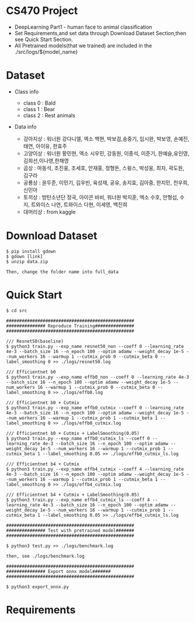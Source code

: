 # CS470 Project
- DeepLearning Part1 - human face to animal classification
- Set Requirements,and set data through Download Dataset Section,then see Quick Start Section. 
- All Pretrained models(that we trained) are included in the ./src/logs/${model_name}  

# Dataset
- Class info
    - class 0 : Bald
    - class 1 : Bear
    - class 2 : Rest animals

- Data info
    - 강아지상 : 워너원 강다니엘, 엑소 백현, 박보검,송중기, 임시완, 박보영, 손예진, 태연, 아이유, 한효주
    - 고양이상 : 워너원 황민현, 엑소 시우민, 강동원, 이종석, 이준기, 한예슬,유인영,김희선,이나영,한채영
    - 곰상 : 마동석, 조진웅, 조세호, 안재홍, 정형돈, 스윙스, 박성웅, 최자, 곽도원, 김구라
    - 공룡상 : 윤두준, 이민기, 김우빈, 육성재, 공유, 송지효, 김아중, 한지민, 천우희, 신민아
    - 토끼상 : 방탄소년단 정국, 아이콘 바비, 워너원 박지훈, 엑소 수호, 안형섭, 수지, 트와이스 나연, 트와이스 다현, 이세영, 백진희
    - 대머리상 : from kaggle

# Download Dataset
```
$ pip install gdown
$ gdown [link]
$ unzip data.zip

Then, change the folder name into full_data
```

# Quick Start
```
$ cd src

#################################################
############### Reproduce Training###############
#################################################

/// Resnet50(baseline)
$ python3 train.py --exp_name resnet50_non --coeff 0 --learning_rate 4e-3 --batch_size 16 --n_epoch 100 --optim adamw --weight_decay 1e-5 --num_workers 16 --warmup 1 --cutmix_prob 0 --cutmix_beta 0 --label_smoothing 0 >> ./logs/resnet50.log

/// Efficientnet b0
$ python3 train.py --exp_name effb0_non --coeff 0 --learning_rate 4e-3 --batch_size 16 --n_epoch 100 --optim adamw --weight_decay 1e-5 --num_workers 16 --warmup 1 --cutmix_prob 0 --cutmix_beta 0 --label_smoothing 0 >> ./logs/effb0.log

/// Efficientnet b0 + Cutmix 
$ python3 train.py --exp_name effb0_cutmix --coeff 0 --learning_rate 4e-3 --batch_size 16 --n_epoch 100 --optim adamw --weight_decay 1e-5 --num_workers 16 --warmup 1 --cutmix_prob 1 --cutmix_beta 1 --label_smoothing 0 >> ./logs/effb0_cutmix.log

/// Efficientnet b0 + Cutmix + LabelSmoothing(0.05)
$ python3 train.py --exp_name effb0_cutmix_ls --coeff 0 --learning_rate 4e-3 --batch_size 16 --n_epoch 100 --optim adamw --weight_decay 1e-5 --num_workers 16 --warmup 1 --cutmix_prob 1 --cutmix_beta 1 --label_smoothing 0.05 >> ./logs/effb0_cutmix_ls.log

/// Efficientnet b4 + Cutmix
$ python3 train.py --exp_name effb4_cutmix --coeff 4 --learning_rate 4e-3 --batch_size 16 --n_epoch 100 --optim adamw --weight_decay 1e-5 --num_workers 16 --warmup 1 --cutmix_prob 1 --cutmix_beta 1 --label_smoothing 0 >> ./logs/effb4_cutmix.log

/// Efficientnet b4 + Cutmix + LabelSmoothing(0.05)
$ python3 train.py --exp_name effb4_cutmix_ls --coeff 4 --learning_rate 4e-3 --batch_size 16 --n_epoch 100 --optim adamw --weight_decay 1e-5 --num_workers 16 --warmup 1 --cutmix_prob 1 --cutmix_beta 1 --label_smoothing 0.05 >> ./logs/effb4_cutmix_ls.log

#################################################
############### Test with pretrained model#######
#################################################

$ python3 test.py >> ./logs/benchmark.log

then, see ./logs/benchmark.log

#################################################
############### Export onnx model#######
#################################################

$ python3 export_onnx.py 

```

# Requirements

```


```
